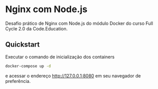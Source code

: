 # Nginx com Node.js

Desafio prático de Nginx com Node.js do módulo Docker do curso Full Cycle 2.0 da Code.Education.

## Quickstart

Executar o comando de inicialização dos containers

```sh
docker-compose up -d
```

e acessar o endereço http://127.0.0.1:8080 em seu navegador de preferência.
